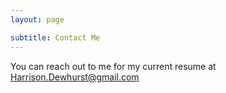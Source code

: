 ```yaml
---
layout: page

subtitle: Contact Me
---
```


You can reach out to me for my current resume at Harrison.Dewhurst@gmail.com
